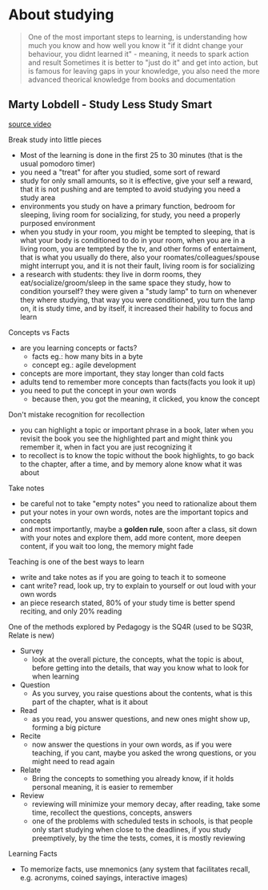 # About studying

> One of the most important steps to learning, is understanding how much you know and how well you know it
> "if it didnt change your behaviour, you didnt learned it" - meaning, it needs to spark action and result
> Sometimes it is better to "just do it" and get into action, but is famous for leaving gaps in your knowledge, you also need the more advanced theorical knowledge from books and documentation

## Marty Lobdell - Study Less Study Smart 
[source video](https://www.youtube.com/watch?v=IlU-zDU6aQ0)

Break study into little pieces
- Most of the learning is done in the first 25 to 30 minutes (that is the usual pomodoro timer)
- you need a "treat" for after you studied, some sort of reward
- study for only small amounts, so it is effective, give your self a reward, that it is not pushing and are tempted to avoid studying
you need a study area
- environments you study on have a primary function, bedroom for sleeping, living room for socializing, for study, you need a properly purposed environment
- when you study in your room, you might be tempted to sleeping, that is what your body is conditioned to do in your room, when you are in a living room, you are tempted by the tv, and other forms of entertaiment, that is what you usually do there, also your roomates/colleagues/spouse might interrupt you, and it is not their fault, living room is for socializing
- a research with students: they live in dorm rooms, they eat/socialize/groom/sleep in the same space they study, how to condition yourself? they were given a "study lamp" to turn on whenever they where studying, that way you were conditioned, you turn the lamp on, it is study time, and by itself, it increased their hability to focus and learn

Concepts vs Facts
- are you learning concepts or facts?
  - facts eg.: how many bits in a byte
  - concept eg.: agile development
- concepts are more important, they stay longer than cold facts
- adults tend to remember more concepts than facts(facts you look it up)
- you need to put the concept in your own words
  - because then, you got the meaning, it clicked, you know the concept

Don't mistake recognition for recollection
- you can highlight a topic or important phrase in a book, later when you revisit the book you see the highlighted part and might think you remember it, when in fact you are just recognizing it
- to recollect is to know the topic without the book highlights, to go back to the chapter, after a time, and by memory alone know what it was about

Take notes
- be careful not to take "empty notes" you need to rationalize about them
- put your notes in your own words, notes are the important topics and concepts
- and most importantly, maybe a __golden rule__, soon after a class, sit down with your notes and explore them, add more content, more deepen content, if you wait too long, the memory might fade

Teaching is one of the best ways to learn
- write and take notes as if you are going to teach it to someone
- cant write? read, look up, try to explain to yourself or out loud with your own words
- an piece research stated, 80% of your study time is better spend reciting, and only 20% reading

One of the methods explored by Pedagogy is the SQ4R (used to be SQ3R, Relate is new)
- Survey
  - look at the overall picture, the concepts, what the topic is about, before getting into the details, that way you know what to look for when learning
- Question
  - As you survey, you raise questions about the contents, what is this part of the chapter, what is it about
- Read
  - as you read, you answer questions, and new ones might show up, forming a big picture
- Recite
  - now answer the questions in your own words, as if you were teaching, if you cant, maybe you asked the wrong questions, or you might need to read again
- Relate
  - Bring the concepts to something you already know, if it holds personal meaning, it is easier to remember
- Review
  - reviewing will minimize your memory decay, after reading, take some time, recollect the questions, concepts, answers
  - one of the problems with scheduled tests in schools, is that people only start studying when close to the deadlines, if you study preemptively, by the time the tests, comes, it is mostly reviewing

Learning Facts
- To memorize facts, use mnemonics (any system that facilitates recall, e.g. acronyms, coined sayings, interactive images)

